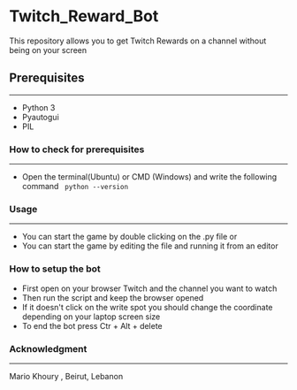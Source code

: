 # Twitch_Reward_Bot
This repository allows you to get Twitch Rewards on a channel without being on your screen

## **Prerequisites**   
---
* Python 3    
* Pyautogui
* PIL

### **How to check for prerequisites**  
---
* Open the terminal(Ubuntu) or CMD (Windows) and write the following command ``` python --version```


### **Usage**
---
* You can start the game by double clicking on the .py file or   
* You can start the game by editing the file and running it from an editor

### **How to setup the bot**
* First open on your browser Twitch and the channel you want to watch
* Then run the script and keep the browser opened
* If it doesn't click on the write spot you should change the coordinate depending on your laptop screen size
* To end the bot press Ctr + Alt + delete

### **Acknowledgment**  
---
Mario Khoury , Beirut, Lebanon
